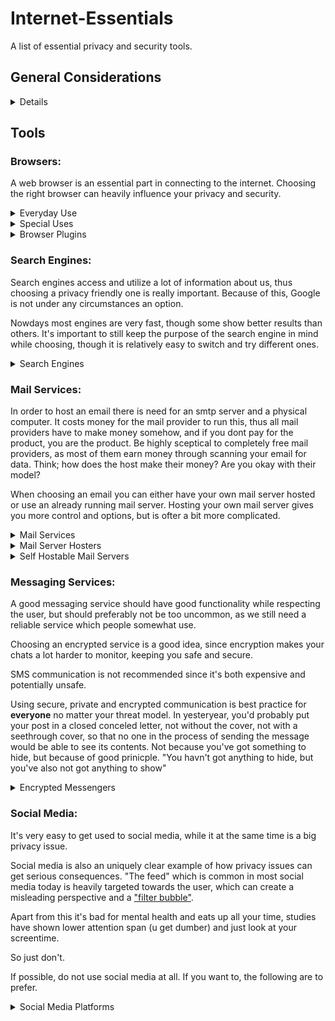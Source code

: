# Internet-Essentials
A list of essential privacy and security tools.

<summary><h2>General Considerations</h2></summary>
<details>

Make yourself less identifiable on the internet when possible. Being able to distinguish you from other users breaks anonymity.

Avoid giving out personal information, such as your email, phone number, adress or real name to most online services, as it is a strong unique tracker.

Hosting your own services is a good idea. Even though it often takes time and knowledge, you'll probably earn both time and knowledge in the long run. If you manage your own services you're in control of your data.

Simply using local services, such as a local program e.g. to convert files, send mail or write text will get you a long way. This guide covers both such more simple approaches and more technical methods.

Use FoSS, (Free and Open-Source Software) software when possible. This way it's less likely that someone is monetizing from your use of it, while it is often community built and has transparency.

https://www.techlore.tech/goincognito <-- offers a nice course on the topic with a bunch of videos to watch, highly reccomended! 

When it comes to digital privacy, security and anonymity, it's important to take your threat model into consideration. I.e. what you want to accomplish or what privacy/security you want. Everybody (no matter threat model) needs a good baseline, but could you have special interests?
</details>

## Tools
### __Browsers:__
A web browser is an essential part in connecting to the internet. Choosing the right browser can heavily influence your privacy and security.

<details>
<summary>Everyday Use</summary>

<details>

<summary>Gecko (Firefox) flavours</summary>
    
  * [Librewolf](https://librewolf.net/), a custom version of Firefox, focused on privacy, security and freedom.
  * [Fennec](https://f-droid.org/packages/org.mozilla.fennec_fdroid/) (for Android), Firefox without some telementary and proprietary code.
  * [Iceraven](https://github.com/fork-maintainers/iceraven-browser) (for Android), un-mozillafied Firefox with extended customization possibilities.
  * Hardened Firefox, a set of configurations making Firefox (and variants) more secure. This route is the best option since you get pretty much the same privacy stuff as librewolf but you can still get auto-updates (which is crucial for security) whilst you have to manuallt update librewolf (though that can probably be automated with some package manager and some). Doing this will take you some time to set up, but is well worth it.
</details>
<details>
<summary>Chromium flavours</summary>
    
  * [Brave](https://brave.com/), privacy focused browser. Really good for non tech-savvy people, a good reccomend for family and friends.
  * [DuckDuckGo Browser](https://duckduckgo.com/), privacy focused browser.
  * [Bromite](https://www.bromite.org/) (for Android), Chromium with some privacy improvements and built in ad blocker.
  * ([ungoogled-chromium](https://github.com/ungoogled-software/ungoogled-chromium)) FoSS variant of Chromium removing all connection to Google.
</details>
  
</details>
<details>
  <summary>Special Uses</summary>
 
  __Firefox flavours:__
  * [Tor Browser](https://www.torproject.org/), browser utilizing Tor, a free overlay network for anonymous communication.
</details>

<details>
  <summary>Browser Plugins</summary>
  
  * [Privacy Badger](https://privacybadger.org/) (both Firefox and Chromium), browser extension that automatically learns to block invisible trackers.
  * [NoScript](https://noscript.net/) (both Firefox and Chromium), blacklist or whitelist JavaScript for maximum security and protection.
  * [Canvas Blocker](https://addons.mozilla.org/en-US/firefox/addon/canvasblocker/) (Firefox), alters some JS APIs to prevent tracking.
  * [uBlock Origin](https://ublockorigin.com/) (both Firegox and Chromuium), FoSS ad and content blocker
  * [Ghostery](https://www.ghostery.com/) (both Firefox and Chromium), adblocker and cookie pop up blocker
  * 
</details>

### __Search Engines:__
Search engines access and utilize a lot of information about us, thus choosing a privacy friendly one is really important. Because of this, Google is not under any circumstances an option.

Nowdays most engines are very fast, though some show better results than others. It's important to still keep the purpose of the search engine in mind while choosing, though it is relatively easy to switch and try different ones.

<details>
  <summary>Search Engines</summary>
  
  * [DuckDuckGo](https://duckduckgo.com), privacy focused search engine with tons of features and great results.
  * [Ecosia](https://ecosia.org), cliamte focused, plants trees for their income, transparent B certified company.
  * [Startpage](https://www.startpage.com/), privacy focused search engine.
  * [SearXNG](https://searx.be/), privacy focused open source search engine.
  * [Qwant](https://www.qwant.com/), user focused search engine.
  * [Mojeek](https://www.mojeek.com/), growing independent search engine which does not track you.
</details>

### __Mail Services:__
In order to host an email there is need for an smtp server and a physical computer. It costs money for the mail provider to run this, thus all mail providers have to make money somehow, and if you dont pay for the product, you are the product. Be highly sceptical to completely free mail providers, as most of them earn money through scanning your email for data. Think; how does the host make their money? Are you okay with their model?

When choosing an email you can either have your own mail server hosted or use an already running mail server. Hosting your own mail server gives you more control and options, but is ofter a bit more complicated.

<details>
  <summary>Mail Services</summary>
  
  * [Tuta mail](https://tuta.com/), free with paid plan around €3-8 /month
  * [Proton mail](https://proton.me/mail), free with paid plan around €4-14 /month, free plan only gives you 500mb of storage 
</details>

<details>
  <summary>Mail Server Hosters</summary>
  
  * one.com, about €2 /month
</details>

<details>
  <summary>Self Hostable Mail Servers</summary>
  
  Hosting your own mail server can be a bit complicated and requires a computer running 24/7. See the [awesome selfhosted](https://github.com/awesome-selfhosted/awesome-selfhosted?tab=readme-ov-file#communication---email---complete-solutions) list for some options.
</details>

### __Messaging Services:__
A good messaging service should have good functionality while respecting the user, but should preferably not be too uncommon, as we still need a reliable service which people somewhat use.

Choosing an encrypted service is a good idea, since encryption makes your chats a lot harder to monitor, keeping you safe and secure.

SMS communication is not recommended since it's both expensive and potentially unsafe.

Using secure, private and encrypted communication is best practice for __everyone__ no matter your threat model. In yesteryear, you'd probably put your post in a closed conceled letter, not without the cover, not with a seethrough cover, so that no one in the process of sending the message would be able to see its contents. Not because you've got something to hide, but because of good prinicple. "You havn't got anything to hide, but you've also not got anything to show" 

<details>
  <summary>Encrypted Messengers</summary>
  
  * [Signal](https://signal.org/) (multi platform), free, easy to use, strong encryption, feature rich.
  * [Matrix protocol](https://matrix.org/) (multi platform), more advanced, open network secure, decentralised communication.
  * [Telegram](https://telegram.org)(multi platform), created by some russian, good private messages with encryption.
</details>

### __Social Media:__
It's very easy to get used to social media, while it at the same time is a big privacy issue.

Social media is also an uniquely clear example of how privacy issues can get serious consequences. "The feed" which is common in most social media today is heavily targeted towards the user, which can create a misleading perspective and a ["filter bubble"](https://en.wikipedia.org/wiki/Filter_bubble).

Apart from this it's bad for mental health and eats up all your time, studies have shown lower attention span (u get dumber) and just look at your screentime.

So just don't.

If possible, do not use social media at all. If you want to, the following are to prefer.

<details>
  <summary>Social Media Platforms</summary>
  
  * [Bluesky](https://bsky.social/), microblogging with controllable algorithms.
</details>
